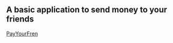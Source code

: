 ## A basic application to send money to your friends

[PayYourFren](https://abhishekr14.github.io/PayYourFren/)
